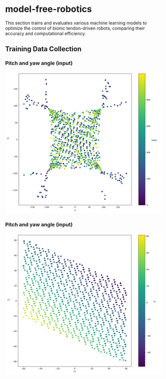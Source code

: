 # model-free-robotics
This section trains and evaluates various machine learning models to optimize the control of bionic tendon-driven robots, comparing their accuracy and computational efficiency.

## Training Data Collection

### Pitch and yaw angle (input)
![image](https://github.com/poyuhs/model-free-robotics/blob/main/result/fig_dataCollection_pitchYaw_2D.png)
### Pitch and yaw angle (input)
![image](https://github.com/poyuhs/model-free-robotics/blob/main/result/fig_dataCollection_lengthVar_2D.png)
